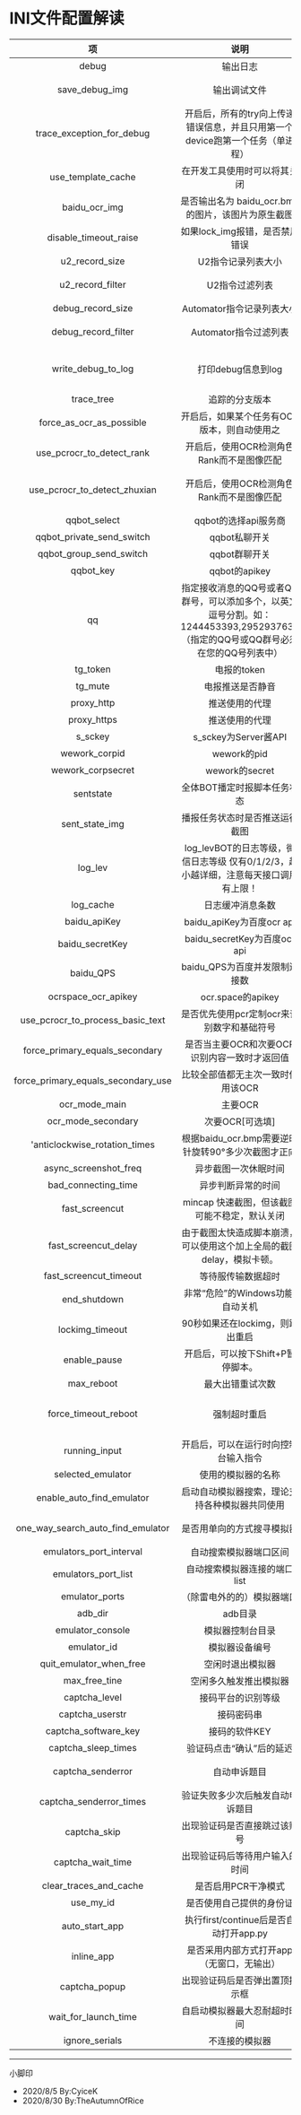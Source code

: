 # INI文件配置解读

|              项              |                             说明                             |  属性  |   备注   |       例        |
| :--------------------------: | :----------------------------------------------------------: | :----: | :------: | :-------------: |
|            debug             |                           输出日志                           |  bool  |          |      False      |
|save_debug_img|输出调试文件|bool|给开发者后，可以帮助减少BUG|True|
|  trace_exception_for_debug   | 开启后，所有的try向上传递错误信息，并且只用第一个device跑第一个任务（单进程） |  bool  |          |      False      |
|      use_template_cache      |                 在开发工具使用时可以将其关闭                 |  bool  |          |      True       |
|        baidu_ocr_img         |      是否输出名为 baidu_ocr.bmp的图片，该图片为原生截图      |  bool  |          |      False      |
|        disable_timeout_raise         |      如果lock_img报错，是否禁用错误      |  bool  |          |      False      |
|u2_record_size|U2指令记录列表大小|int|20      ||
|u2_record_filter|U2指令过滤列表|list|列表中的指令不会被记录|[]      |
|debug_record_size|Automator指令记录列表大小|int|50      ||
|debug_record_filter|Automator指令过滤列表|list|列表中的指令不会被记录|['_lock_img','_move_check']      |
|write_debug_to_log|打印debug信息到log|bool|如果你开发的时候不想搞那么多log到盘里，关闭它|True|
|trace_tree|追踪的分支版本|str||master |
|force_as_ocr_as_possible|开启后，如果某个任务有OCR版本，则自动使用之|bool||True|
|use_pcrocr_to_detect_rank|开启后，使用OCR检测角色Rank而不是图像匹配|bool|推荐，准确度很高|True|
|use_pcrocr_to_detect_zhuxian|开启后，使用OCR检测角色Rank而不是图像匹配|bool|准确度不能保证！但如果新图尚未更新，可以用此苟活|False|
| qqbot_select | qqbot的选择api服务商 | str | CoolPush/Qmsgnike | CoolPush |
| qqbot_private_send_switch | qqbot私聊开关 | int | 0关 1开 | 0 |
| qqbot_group_send_switch | qqbot群聊开关 | int | 0关 1开 | 0 |
| qqbot_key | qqbot的apikey | str | | SCU6390~94d830b |
| qq | 指定接收消息的QQ号或者QQ群号，可以添加多个，以英文逗号分割。如：1244453393,2952937634（指定的QQ号或QQ群号必须在您的QQ号列表中） | str | 这个Qmsgnike才会用到 | 1244453393,2952937634 |
| tg_token | 电报的token | str | 具体看说明文件 | SCU6390~94d830b |
| tg_mute | 电报推送是否静音 | bool |  | Flase |
| proxy_http|推送使用的代理|str|||
| proxy_https|推送使用的代理|str|||
|           s_sckey            |                     s_sckey为Server酱API                     | string |          | SCU6390~94d830b |
| wework_corpid | wework的pid | string | |  |
| wework_corpsecret | wework的secret | string | |  |
|         sentstate          |                 全体BOT播定时报脚本任务状态                 |  int   | 单位分钟 |        5        |
| sent_state_img | 播报任务状态时是否推送运行截图 | bool |  | Flase |
|           log_lev            | log_levBOT的日志等级，微信日志等级 仅有0/1/2/3，越小越详细，注意每天接口调用有上限！ |  int   |          |        1        |
|          log_cache           |                       日志缓冲消息条数                       |  int   |          |        3        |
|         baidu_apiKey         |                  baidu_apiKey为百度ocr api                   | string |          | SCU6390~94d830b |
|       baidu_secretKey        |                 baidu_secretKey为百度ocr api                 | string |          | SCU6390~94d830b |
| baidu_QPS | baidu_QPS为百度并发限制连接数 | int | | 2 |
| ocrspace_ocr_apikey | ocr.space的apikey | string | | SCU6390~94d830b |
|use_pcrocr_to_process_basic_text|是否优先使用pcr定制ocr来识别数字和基础符号|bool|识别字符见pcrocr/label_basic.txt|True|
| force_primary_equals_secondary | 是否当主要OCR和次要OCR识别内容一致时才返回值 | bool | | False |
| force_primary_equals_secondary_use | 比较全部值都无主次一致时使用该OCR | string | | 本地1 |
| ocr_mode_main | 主要OCR | string | | 本地1 |
| ocr_mode_secondary | 次要OCR[可选填] | string | 英文半角逗号分割 | 网络1,本地1 |
| 'anticlockwise_rotation_times |      根据baidu_ocr.bmp需要逆时针旋转90°多少次截图才正向      |  int   |          |        1        |
|    async_screenshot_freq     |                     异步截图一次休眠时间                     |  int   |          |        5        |
|     bad_connecting_time      |                      异步判断异常的时间                      |  int   |          |       30        |
|        fast_screencut        |                       mincap 快速截图，但该截图可能不稳定，默认关闭                        |  bool  |          |      True       |
|     fast_screencut_delay     | 由于截图太快造成脚本崩溃，可以使用这个加上全局的截图delay，模拟卡顿。 | float  |          |       0.5       |
|    fast_screencut_timeout    |                      等待服传输数据超时                      | float  |          |       10        |
|         end_shutdown         |                   非常“危险”的Windows功能:自动关机           |  bool  |          |      True       |
|       lockimg_timeout        |               90秒如果还在lockimg，则跳出重启                |  int   |          |       90        |
|         enable_pause         |              开启后，可以按下Shift+P暂停脚本。                |  bool  |          |     True       |
|max_reboot|最大出错重试次数|int||3|
|force_timeout_reboot|强制超时重启|bool|如果出现线程扰乱，可以关闭该项，但可能造成永久性卡死|True|
|       running_input          |           开启后，可以在运行时向控制台输入指令                   |  bool |          |      True  |
|selected_emulator|使用的模拟器的名称|string||雷电|
|enable_auto_find_emulator|启动自动模拟器搜索，理论支持各种模拟器共同使用|bool|建议关闭|False|
|one_way_search_auto_find_emulator|是否用单向的方式搜寻模拟器|bool|单向不能混搭，但是搜寻速度更快|False|
|emulators_port_interval|自动搜索模拟器端口区间|list||[5565,5566]|
|emulators_port_list|自动搜索模拟器连接的端口list|list||[5565,5566]|
|emulator_ports|（除雷电外的的）模拟器端口|list|雷电可以不写|[]|
|adb_dir|adb目录|str|可以使用脚本自带adb|adb|
|emulator_console|模拟器控制台目录|str|目前仅支持雷电|F:\XuanZhi\LDPlayer\ldconsole.exe|
|emulator_id|模拟器设备编号|list|目前只支持雷电|[0,1]|
|quit_emulator_when_free|空闲时退出模拟器|bool||True|
|max_free_tine|空闲多久触发推出模拟器|int|单位：秒|120|
|captcha_level|接码平台的识别等级|str|特速双倍扣分哦|小速/特速|
|captcha_userstr|接码密码串|str||10001\|QASWC~G3A9|
|captcha_software_key|接码的软件KEY|str||1001\|4A96~F0EA|
|captcha_sleep_times|验证码点击“确认”后的延迟|float|单位：秒|1.5|
|captcha_senderror|                         自动申诉题目                         |bool|成功返回分值，失败扣除双倍|True|
|captcha_senderror_times| 验证失败多少次后触发自动申诉题目 |int||2|
|captcha_skip|出现验证码是否直接跳过该账号|bool||True|
|captcha_wait_time|出现验证码后等待用户输入的时间|int||60|
|clear_traces_and_cache|是否启用PCR干净模式|bool||False|
|use_my_id|是否使用自己提供的身份证|bool|                             |True|
|auto_start_app|执行first/continue后是否自动打开app.py|bool||True|
|inline_app|是否采用内部方式打开app（无窗口，无输出）|bool||True|
|captcha_popup|出现验证码后是否弹出置顶提示框|bool||True|
|wait_for_launch_time|自启动模拟器最大忍耐超时时间|int||600|
|ignore_serials|不连接的模拟器|str||["emulator-5554"]|







------

小脚印

- 2020/8/5 By:CyiceK
- 2020/8/30 By:TheAutumnOfRice